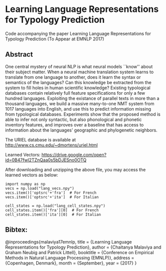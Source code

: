 # Learning Language Representations for Typology Prediction

Code accompanying the paper Learning Language Representations for Typology Prediction (To Appear at EMNLP 2017)

## Abstract

One central mystery of neural NLP is what neural models ``know'' about their subject matter.  When a neural machine translation system learns to translate from one language to another, does it learn the syntax or semantics of the languages?  Can this knowledge be extracted from the system to fill holes in human scientific knowledge?
Existing typological databases contain relatively full feature specifications for only a few hundred languages.
Exploiting the existance of parallel texts in more than a thousand languages, we build a massive many-to-one NMT system from 1017 languages into English, and use this to predict information missing from typological databases.
Experiments show that the proposed method is able to infer not only syntactic, but also phonological and phonetic inventory features, and improves over a baseline that has access to information about the languages' geographic and phylogenetic neighbors.

The URIEL database is available at http://www.cs.cmu.edu/~dmortens/uriel.html

Learned Vectors: https://drive.google.com/open?id=0B47fwl2TZnQaa0s5bDJESno0OTQ

After downloading and unzipping the above file, you may access the learned vectors as below:

    import numpy as np
    vecs = np.load("lang_vecs.npy")
    vecs.item()['optsrc'+'fra']  # For French
    vecs.item()['optsrc'+'ita']  # For Italian

    cell_states = np.load("lang_cell_states.npy")
    cell_states.item()['fra'][0]  # For French
    cell_states.item()['ita'][0]  # For Italian

## Bibtex: 

@inproceedings{malaviya17emnlp,
    title = {Learning Language Representations for Typology Prediction},
    author = {Chaitanya Malaviya and Graham Neubig and Patrick Littell},
    booktitle = {Conference on Empirical Methods in Natural Language Processing (EMNLP)},
    address = {Copenhagen, Denmark},
    month = {September},
    year = {2017}
}
